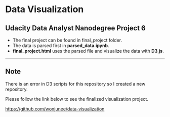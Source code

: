 # Data Visualization
## Udacity Data Analyst Nanodegree Project 6
- The final project can be found in final_project folder.
- The data is parsed first in **parsed_data.ipynb**.
- **final_project.html** uses the parsed file and visualize the data with **D3.js**.

---
Note
---------
There is an error in D3 scripts for this repository so I created a new repository.

Please follow the link below to see the finalized visualization project.

https://github.com/wonjunee/data-visualization